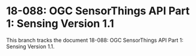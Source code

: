 # 18-088: OGC SensorThings API Part 1: Sensing Version 1.1

This branch tracks the document 18-088: OGC SensorThings API Part 1: Sensing Version 1.1.
